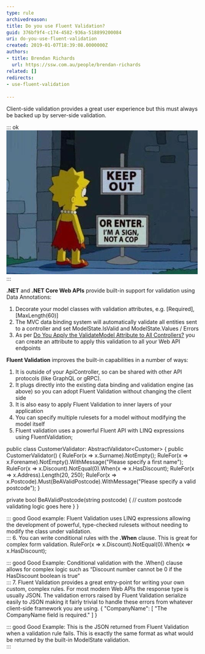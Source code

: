 ```yaml
---
type: rule
archivedreason: 
title: Do you use Fluent Validation?
guid: 376bf9f4-c174-4582-936a-518899200084
uri: do-you-use-fluent-validation
created: 2019-01-07T18:39:08.0000000Z
authors:
- title: Brendan Richards
  url: https://ssw.com.au/people/brendan-richards
related: []
redirects:
- use-fluent-validation

---
```


Client-side validation provides a great user experience but this must always be backed up by server-side validation.

<!--endintro-->

::: ok  
![Figure: Client-side validation does not provide effective data security for your Web API endpoints](cartoon-client-side-validation.jpg)  
:::

**.NET** and **.NET Core Web APIs** provide built-in support for validation using Data Annotations:

1. Decorate your model classes with validation attributes, e.g. [Required], [MaxLength(60)]
2. The MVC data binding system will automatically validate all entities sent to a controller and set ModelState.IsValid and ModelState.Values / Errors
3. As per [Do You Apply the ValidateModel Attribute to All Controllers?](/do-you-apply-the-validatemodel-attribute-to-all-controllers)  you can create an attribute to apply this validation to all your Web API endpoints


**Fluent Validation** improves the built-in capabilities in a number of ways:

1. It is outside of your ApiController, so can be shared with other API protocols (like GraphQL or gRPC).
2. It plugs directly into the existing data binding and validation engine (as above) so you can adopt Fluent Validation without changing the client side
3. It is also easy to apply Fluent Validation to inner layers of your application
4. You can specify multiple rulesets for a model without modifying the model itself
5. Fluent validation uses a powerful Fluent API with LINQ expressions
    using FluentValidation;

public class CustomerValidator: AbstractValidator&lt;Customer&gt; {
  public CustomerValidator() {
    RuleFor(x =&gt; x.Surname).NotEmpty();
    RuleFor(x =&gt; x.Forename).NotEmpty().WithMessage("Please specify a first name");
    RuleFor(x =&gt; x.Discount).NotEqual(0).When(x =&gt; x.HasDiscount);
    RuleFor(x =&gt; x.Address).Length(20, 250);
    RuleFor(x =&gt; x.Postcode).Must(BeAValidPostcode).WithMessage("Please specify a valid postcode");
  }

  private bool BeAValidPostcode(string postcode) {
    // custom postcode validating logic goes here
  }
}

::: good
Good example: Fluent Validation uses LINQ expressions allowing the development of powerful, type-checked rulesets without needing to modify the class under validation.  
:::
6. You can write conditional rules with the  **.When** clause. This is great for complex form validation.
    RuleFor(x =&gt; x.Discount).NotEqual(0).When(x =&gt; x.HasDiscount);

::: good
Good Example: Conditional validation with the .When() clause allows for complex logic such as “Discount number cannot be 0 if the HasDiscount boolean is true”  
:::
7. Fluent Validation provides a great entry-point for writing your own custom, complex rules.    For most modern Web APIs the response type is usually JSON. The validation errors raised by Fluent Validation serialize easily to JSON making it fairly trivial to handle these errors from whatever client-side framework you are using.
    {
  "CompanyName": [
    "The CompanyName field is required."
  ]
}

::: good
Good Example: This is the JSON returned from Fluent Validation when a validation rule fails. This is exactly the same format as what would be returned by the built-in ModelState validation.  
:::
